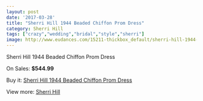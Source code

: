 ```yaml
---
layout: post
date: '2017-03-28'
title: "Sherri Hill 1944 Beaded Chiffon Prom Dress"
category: Sherri Hill
tags: ["crazy","wedding","bridal","style","sherri"]
image: http://www.eudances.com/15211-thickbox_default/sherri-hill-1944-beaded-chiffon-prom-dress.jpg
---
```

Sherri Hill 1944 Beaded Chiffon Prom Dress

On Sales: **$544.99**
<a href="https://www.eudances.com/en/sherri-hill/4506-sherri-hill-1944-beaded-chiffon-prom-dress.html"><amp-img layout="responsive" width="600" height="600" src="//www.eudances.com/15211-thickbox_default/sherri-hill-1944-beaded-chiffon-prom-dress.jpg" alt="Sherri Hill 1944 Beaded Chiffon Prom Dress 0" /></a>
<a href="https://www.eudances.com/en/sherri-hill/4506-sherri-hill-1944-beaded-chiffon-prom-dress.html"><amp-img layout="responsive" width="600" height="600" src="//www.eudances.com/15213-thickbox_default/sherri-hill-1944-beaded-chiffon-prom-dress.jpg" alt="Sherri Hill 1944 Beaded Chiffon Prom Dress 1" /></a>
<a href="https://www.eudances.com/en/sherri-hill/4506-sherri-hill-1944-beaded-chiffon-prom-dress.html"><amp-img layout="responsive" width="600" height="600" src="//www.eudances.com/15212-thickbox_default/sherri-hill-1944-beaded-chiffon-prom-dress.jpg" alt="Sherri Hill 1944 Beaded Chiffon Prom Dress 2" /></a>

Buy it: [Sherri Hill 1944 Beaded Chiffon Prom Dress](https://www.eudances.com/en/sherri-hill/4506-sherri-hill-1944-beaded-chiffon-prom-dress.html "Sherri Hill 1944 Beaded Chiffon Prom Dress")

View more: [Sherri Hill](https://www.eudances.com/en/80-Sherri-Hill "Sherri Hill")